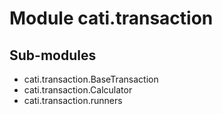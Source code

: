 Module cati.transaction
=======================

Sub-modules
-----------
* cati.transaction.BaseTransaction
* cati.transaction.Calculator
* cati.transaction.runners